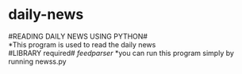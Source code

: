 # daily-news
#READING DAILY NEWS USING PYTHON#  
*This program is used to read the daily news  
#LIBRARY required# 
*feedparser* 
*you can run this program simply by running newss.py

